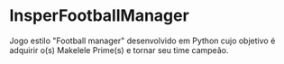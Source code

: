 # InsperFootballManager

Jogo estilo "Football manager" desenvolvido em Python cujo objetivo é adquirir o(s) Makelele Prime(s) e tornar seu time campeão.
